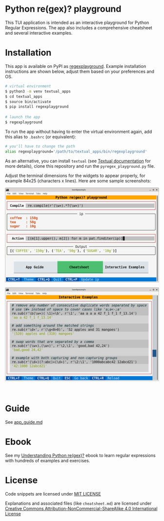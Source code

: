 # Python re(gex)? playground

This TUI application is intended as an interactive playground for Python Regular Expressions. The app also includes a comprehensive cheatsheet and several interactive examples.

# Installation

This app is available on PyPI as [regexplayground](https://pypi.org/project/regexplayground/). Example installation instructions are shown below, adjust them based on your preferences and OS.

```bash
# virtual environment
$ python3 -m venv textual_apps
$ cd textual_apps
$ source bin/activate
$ pip install regexplayground

# launch the app
$ regexplayground
```

To run the app without having to enter the virtual environment again, add this alias to `.bashrc` (or equivalent):

```bash
# you'll have to change the path
alias regexplayground='/path/to/textual_apps/bin/regexplayground'
```

As an alternative, you can install `textual` (see [Textual documentation](https://textual.textualize.io/getting_started/) for more details), clone this repository and run the `pyregex_playground.py` file.

Adjust the terminal dimensions for the widgets to appear properly, for example 84x25 (characters x lines). Here are some sample screenshots:

<p align="center"><img src="./pyregex_finditer.png" alt="Sample screenshot from the Playground screen" /></p>

<p align="center"><img src="./pyregex_examples.png" alt="Sample screenshot from the Interactive Examples screen" /></p><br>

# Guide

See [app_guide.md](./app_guide.md)

# Ebook

See my [Understanding Python re(gex)?](https://github.com/learnbyexample/py_regular_expressions) ebook to learn regular expressions with hundreds of examples and exercises.

# License

Code snippets are licensed under [MIT LICENSE](../LICENSE)

Explanations and associated files (like `cheatsheet.md`) are licensed under [Creative Commons Attribution-NonCommercial-ShareAlike 4.0 International License](https://creativecommons.org/licenses/by-nc-sa/4.0/)

